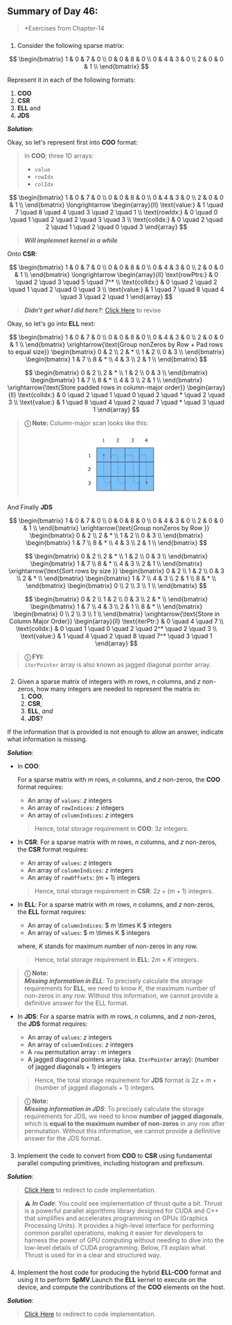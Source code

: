 ## Summary of Day 46:

> *Exercises from Chapter-14
 
###
1. Consider the following sparse matrix:

$$ \begin{bmatrix}
    1 & 0 & 7 & 0 \\
    0 & 0 & 8 & 0 \\ 
    0 & 4 & 3 & 0 \\
    2 & 0 & 0 & 1 \\
    \end{bmatrix}
$$

Represent it in each of the following formats: 
1. **COO**
2. **CSR**
3. **ELL** and 
4. **JDS**

***Solution***:

Okay, so let's represent first into **COO** format:

> In **COO**; three 1D arrays:
> - `value`
> - `rowIdx`
> - `colIdx`

$$ \begin{bmatrix}
    1 & 0 & 7 & 0 \\
    0 & 0 & 8 & 0 \\ 
    0 & 4 & 3 & 0 \\
    2 & 0 & 0 & 1 \\
    \end{bmatrix} \longrightarrow 
    \begin{array}{ll}
    \text{value:} & 1 \quad 7 \quad 8 \quad 4 \quad 3 \quad 2 \quad 1 \\
    \text{rowIdx:} & 0 \quad 0 \quad 1 \quad 2 \quad 2 \quad 3 \quad 3 \\
    \text{colIdx:} & 0 \quad 2 \quad 2 \quad 1 \quad 2 \quad 0 \quad 3 
    \end{array}
$$

> ***Will implemnet kernel in a while***

Onto **CSR**:

$$ \begin{bmatrix}
    1 & 0 & 7 & 0 \\
    0 & 0 & 8 & 0 \\ 
    0 & 4 & 3 & 0 \\
    2 & 0 & 0 & 1 \\
    \end{bmatrix} \longrightarrow 
    \begin{array}{ll}
    \text{rowPtrs:} & 0 \quad 2 \quad 3 \quad 5 \quad  7^* \\
    \text{colIdx:} & 0 \quad 2 \quad 2 \quad 1 \quad 2 \quad 0 \quad 3 \\
    \text{value:} & 1 \quad 7 \quad 8 \quad 4 \quad 3 \quad 2 \quad 1
    \end{array}
$$

> ***Didn't get what I did here?***: [Click Here](../Day_44/README.md#how-csr-works) to revise

Okay, so let's go into **ELL** next:

$$ \begin{bmatrix}
    1 & 0 & 7 & 0 \\
    0 & 0 & 8 & 0 \\ 
    0 & 4 & 3 & 0 \\
    2 & 0 & 0 & 1 \\
    \end{bmatrix} \xrightarrow{\text{Group nonZeros by Row + Pad rows to equal size}} 
    \begin{bmatrix}
    0 & 2  \\
    2 & *  \\ 
    1 & 2  \\
    0 & 3  \\
    \end{bmatrix} 
    \begin{bmatrix}
    1 & 7  \\
    8 & *  \\ 
    4 & 3  \\
    2 & 1  \\
    \end{bmatrix} 
$$

$$
\begin{bmatrix}
    0 & 2  \\
    2 & *  \\ 
    1 & 2  \\
    0 & 3  \\
    \end{bmatrix} 
    \begin{bmatrix}
    1 & 7  \\
    8 & *  \\ 
    4 & 3  \\
    2 & 1  \\
    \end{bmatrix} \xrightarrow{\text{Store padded rows in column-major order}}
    \begin{array}{ll}
    \text{colIdx:} & 0 \quad 2 \quad 1 \quad 0 \quad 2 \quad * \quad 2 \quad 3 \\
    \text{value:} & 1 \quad 8 \quad 4 \quad 2 \quad 7 \quad * \quad 3 \quad 1
    \end{array}
$$
> **ⓘ Note:** Column-major scan looks like this: 
> <div align="center">
>   <img src= "./images/column_major_order.png" width="200">
> </div>

And Finally **JDS**

$$ \begin{bmatrix}
    1 & 0 & 7 & 0 \\
    0 & 0 & 8 & 0 \\ 
    0 & 4 & 3 & 0 \\
    2 & 0 & 0 & 1 \\
    \end{bmatrix} \xrightarrow{\text{Group nonZeros by Row }} 
    \begin{bmatrix}
    0 & 2  \\
    2 & *  \\ 
    1 & 2  \\
    0 & 3  \\
    \end{bmatrix} 
    \begin{bmatrix}
    1 & 7  \\
    8 & *  \\ 
    4 & 3  \\
    2 & 1  \\
    \end{bmatrix}
$$

$$
\begin{bmatrix}
    0 & 2  \\
    2 & *  \\ 
    1 & 2  \\
    0 & 3  \\
    \end{bmatrix} 
    \begin{bmatrix}
    1 & 7  \\
    8 & *  \\ 
    4 & 3  \\
    2 & 1  \\
    \end{bmatrix} \xrightarrow{\text{Sort rows by size }} \begin{bmatrix}
    0 & 2  \\ 
    1 & 2  \\
    0 & 3  \\
    2 & *  \\
    \end{bmatrix} 
    \begin{bmatrix}
    1 & 7  \\
    4 & 3  \\
    2 & 1  \\
    8 & *  \\ 
    \end{bmatrix}
    \begin{bmatrix}
    0 \\
    2 \\
    3 \\
    1 \\ 
    \end{bmatrix}
$$

$$
    \begin{bmatrix}
    0 & 2  \\ 
    1 & 2  \\
    0 & 3  \\
    2 & *  \\
    \end{bmatrix} 
    \begin{bmatrix}
    1 & 7  \\
    4 & 3  \\
    2 & 1  \\
    8 & *  \\ 
    \end{bmatrix}
    \begin{bmatrix}
    0 \\
    2 \\
    3 \\
    1 \\ 
    \end{bmatrix} \xrightarrow{\text{Store in Column Major Order}}
    \begin{array}{ll}
    \text{iterPtr:} & 0 \quad 4 \quad 7 \\
    \text{colIdx:} & 0 \quad 1 \quad 0 \quad 2 \quad 2^* \quad 2 \quad 3 \\
    \text{value:} & 1 \quad 4 \quad 2 \quad 8 \quad 7^* \quad 3 \quad 1
    \end{array}
$$
> **ⓘ FYI:** \
>`iterPointer` array is also known as jagged diagonal pointer array.

###
2. Given a sparse matrix of integers with $m$ rows, $n$ columns, and $z$ non-zeros, how many integers are needed to represent the matrix in: 
    1. **COO**, 
    2. **CSR**,
    3. **ELL**, *and* 
    4. **JDS**?

If the information that is provided is not enough to
allow an answer, indicate what information is missing.

***Solution***:

- In **COO**:

    For a sparse matrix with $m$ rows, $n$ columns, and $z$ non-zeros, the **COO** format requires:

    - An array of `values`: $z$ integers
    - An array of `rowIndices`: $z$ integers
    - An array of `columnIndices`: $z$ integers

    > Hence, total storage requirement in **COO**: $3z$ integers.

- In **CSR**:
    For a sparse matrix with $m$ rows, $n$ columns, and $z$ non-zeros, the **CSR** format requires:

    - An array of `values`: $z$ integers
    - An array of `columnIndices`: $z$ integers
    - An array of `rowOffsets`: $(m+1)$ integers

    > Hence, total storage requirement in **CSR**: $2z+ (m+1)$ integers.

- In **ELL**:
    For a sparse matrix with $m$ rows, $n$ columns, and $z$ non-zeros, the **ELL** format requires:

    - An array of `columnIndices`: $ m \times K $ integers
    - An array of `values`: $ m \times K $ integers

    where, $K$ stands for maximum number of non-zeros in any row.

    > Hence, total storage requirement in **ELL**: $2m \times K$ integers.

> **ⓘ Note:** \
>***Missing information in ELL***:
> To precisely calculate the storage requirements for **ELL**, we need to know $K$, the maximum number of non-zeros in any row. Without this information, we cannot provide a definitive answer for the ELL format.

- In **JDS**:
    For a sparse matrix with $m$ rows, $n$ columns, and $z$ non-zeros, the **JDS** format requires:

    - An array of `values`: $z$ integers
    - An array of `columnIndices`: $z$ integers
    - A `row` permutation array : $m$ integers
    - A jagged diagonal pointers array (aka. `IterPointer` array): $(\text{number of jagged diagonals} + 1)$ integers

    > Hence, the total storage requirement for **JDS** format is $2z + m + (\text{number of jagged diagonals} + 1)$ integers.

> **ⓘ Note:** \
>***Missing information in JDS***: To precisely calculate the storage requirements for JDS, we need to know **number of jagged diagonals**, which is **equal to the maximum number of non-zeros** in any row after permutation. Without this information, we cannot provide a definitive answer for the JDS format.

### 
3. Implement the code to convert from **COO** to **CSR** using fundamental parallel computing primitives, including histogram and prefixsum. 

***Solution***:

> [Click Here](./coo_2_csr.cu) to redirect to code implementation.

> ⚠️ ***In Code***:
> You could see implementation of thrust quite a bit. Thrust is a powerful parallel algorithms library designed for CUDA and C++ that simplifies and accelerates programming on GPUs (Graphics Processing Units). It provides a high-level interface for performing common parallel operations, making it easier for developers to harness the power of GPU computing without needing to dive into the low-level details of CUDA programming. Below, I’ll explain what Thrust is used for in a clear and structured way. 

###
4. Implement the host code for producing the hybrid **ELL-COO** format and using it to perform **SpMV**.Launch the **ELL** kernel to execute on the device, and compute the contributions of the **COO** elements on the host.

***Solution***:

> [Click Here](../Day_45/ELL_COO.cu) to redirect to code implementation.